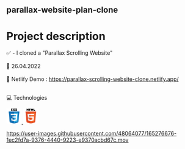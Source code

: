 ## parallax-website-plan-clone

# Project description

:white_check_mark:  _-_  I cloned a "Parallax Scrolling Website" <br><br>
📅 26.04.2022 <br><br>
🔗 Netlify Demo : https://parallax-scrolling-website-clone.netlify.app/ <br><br>
<p align="left">💻 Technologies</p>
<p align="left"> <a href="https://www.w3schools.com/css/" target="_blank" rel="noreferrer"> <img src="https://raw.githubusercontent.com/devicons/devicon/master/icons/css3/css3-original-wordmark.svg" alt="css3" width="40" height="40"/> </a> <a href="https://www.w3.org/html/" target="_blank" rel="noreferrer"> <img src="https://raw.githubusercontent.com/devicons/devicon/master/icons/html5/html5-original-wordmark.svg" alt="html5" width="40" height="40"/> </a>
<br>


https://user-images.githubusercontent.com/48064077/165276676-1ec2fd7a-9376-4440-9223-e9370acbd67c.mov

